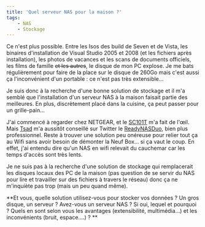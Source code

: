 ```yaml
---
title: 'Quel serveur NAS pour la maison ?'
tags:
    - NAS
    - Stockage
---
```


Ce n'est plus possible. Entre les Isos des build de Seven et de Vista, les
binaires d'installation de Visual Studio 2005 et 2008 (et les fichiers après
installation), les photos de vacances et les scans de documents officiels, les
films de famille <span style="text-decoration: line-through">et les
autres</span>, le disque de mon PC explose. Je me bats régulièrement pour faire
de la place sur le disque de 260Go mais c'est aussi ça l'inconvénient d'un
portable : ce n'est pas très extensible…

Je suis donc à la recherche d'une bonne solution de stockage et il m'a semblé
que l'installation d'un serveur NAS à la maison faisait partie des meilleures.
En plus, discrètement placé dans la cuisine, ça peut passer pour un grille-pain…

J'ai commencé à regarder chez NETGEAR, et le
[SC101T](http://www.netgear.com/Products/Storage/NetworkStorage/SC101T.aspx) m'a
fait de l'œil. Mais [Tsad](https://twitter.com/tsad) m'a aussitôt conseillé sur
Twitter le
[ReadyNASDuo](http://www.netgear.com/Products/Storage/ReadyNASDuo/RND2110.aspx),
bien plus professionnel. Reste à trouver une solution peu onéreuse pour relier
tout ça au Wifi sans avoir besoin de démonter la Neuf Box… si ça vaut le coup.
En effet, j'ai entendu dire qu'un NAS en wifi relevait du cauchemar car les
temps d'accès sont très lents.

Je ne suis pas à la recherche d'une solution de stockage qui remplacerait les
disques locaux des PC de la maison (pas question de se servir du NAS pour lire
et travailler sur des fichiers à travers le réseau) donc ça ne m'inquiète pas
trop (mais un peu quand même).

**Et vous, quelle solution utilisez-vous pour stocker vos données ? Un gros
disque, un serveur ? Avez-vous un serveur NAS ? Si oui, lequel et pourquoi ?
Quels en sont selon vous les avantages (extensibilité, multimédia…) et les
inconvénients (bruit, espace….) ? **
